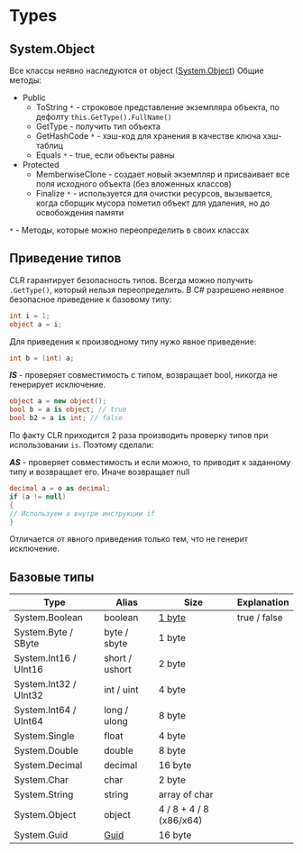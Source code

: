 # Types

## System.Object

Все классы неявно наследуются от object ([System.Object](https://msdn.microsoft.com/ru-ru/library/system.object(v=vs.110).aspx))
Общие методы:

- Public
  - ToString `*` - строковое представление экземпляра объекта, по дефолту `this.GetType().FullName()`
  - GetType - получить тип объекта
  - GetHashCode `*` - хэш-код для хранения в качестве ключа хэш-таблиц
  - Equals `*` - true, если объекты равны
- Protected
  - MemberwiseClone - создает новый экземпляр и присваивает все поля исходного объекта (без вложенных классов)
  - Finalize `*` - используется для очистки ресурсов, вызывается, когда сборщик мусора пометил объект для удаления, но до освобождения памяти

`*` - Методы, которые можно переопределить в своих классах

## Приведение типов

CLR гарантирует безопасность типов.
Всегда можно получить `.GetType()`, который нельзя переопределить.
В C# разрешено неявное безопасное приведение к базовому типу:

``` C#
int i = 1;
object a = i;
```

Для приведения к производному типу нужо явное приведение:

``` C#
int b = (int) a;
```

***IS*** - проверяет совместимость с типом, возвращает bool, никогда не генерирует исключение.

``` C#
object a = new object();
bool b = a is object; // true
bool b2 = a is int; // false
``` 

По факту CLR приходится 2 раза производить проверку типов при использовании `is`. Поэтому сделали:

***AS*** - проверяет совместимость и если можно, то приводит к заданному типу и возвращает его. Иначе возвращает null

``` C#
decimal a = o as decimal;
if (a != null)
{
// Используем a внутри инструкции if
}
```

Отличается от явного приведения только тем, что не генерит исключение.

## Базовые типы

| Type                  | Alias            | Size                    | Explanation  |
| --------------------- | ---------------- | ----------------------- | ------------ |
| System.Boolean        | boolean          | [1 byte][bool-url]      | true / false |
| System.Byte / SByte   | byte / sbyte     | 1 byte                  |              |
| System.Int16 / UInt16 | short / ushort   | 2 byte                  |              |
| System.Int32 / UInt32 | int / uint       | 4 byte                  |              |
| System.Int64 / UInt64 | long / ulong     | 8 byte                  |              |
| System.Single         | float            | 4 byte                  |              |
| System.Double         | double           | 8 byte                  |              |
| System.Decimal        | decimal          | 16 byte                 |              |
| System.Char           | char             | 2 byte                  |              |
| System.String         | string           | array of char           |              |
| System.Object         | object           | 4 / 8 + 4 / 8 (x86/x64) |              |
| System.Guid           | [Guid][guid-url] | 16 byte                 |              |

[bool-url]:https://stackoverflow.com/questions/2308034/primitive-boolean-size-in-c-sharp
[guid-url]:https://msdn.microsoft.com/en-us/library/system.guid(v=vs.110).aspx